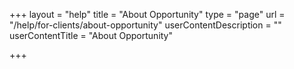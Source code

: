 +++
layout = "help"
title = "About Opportunity"
type = "page"
url = "/help/for-clients/about-opportunity"
userContentDescription = ""
userContentTitle = "About Opportunity"

+++
